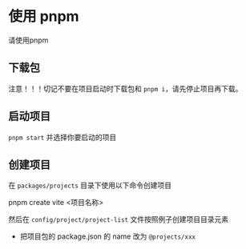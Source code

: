 
# 使用 pnpm 

请使用pnpm

## 下载包

注意！！！切记不要在项目启动时下载包和 `pnpm i`，请先停止项目再下载。

## 启动项目

`pnpm start` 并选择你要启动的项目

## 创建项目

在 `packages/projects` 目录下使用以下命令创建项目

pnpm create vite <项目名称>

然后在 `config/project/project-list` 文件按照例子创建项目目录元素

* 把项目包的 package.json 的 name 改为 `@projects/xxx` 
